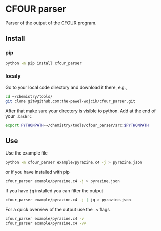 # CFOUR parser 

Parser of the output of the [CFOUR](https://cfour.uni-mainz.de/) program. 

## Install

### pip

```bash
python -m pip install cfour_parser
```

### localy

Go to your local code directory and download it there, e.g.,
```bash
cd ~/chemistry/tools/
git clone git@github.com:the-pawel-wojcik/cfour_parser.git 
```
After that make sure your directory is visible to python. Add at the end of
your `.bashrc`
```bash
export PYTHONPATH=~/chemistry/tools/cfour_parser/src:$PYTHONPATH
```

## Use 

Use the example file 
```bash
python -m cfour_parser example/pyrazine.c4 -j > pyrazine.json
```
or if you have installed with pip 
```bash
cfour_parser example/pyrazine.c4 -j > pyrazine.json
```
If you have `jq` installed you can filter the output
```bash
cfour_parser example/pyrazine.c4 -j | jq > pyrazine.json
```
For a quick overview of the output use the `-v` flags
```bash
cfour_parser example/pyrazine.c4 -v
cfour_parser example/pyrazine.c4 -vv
```
